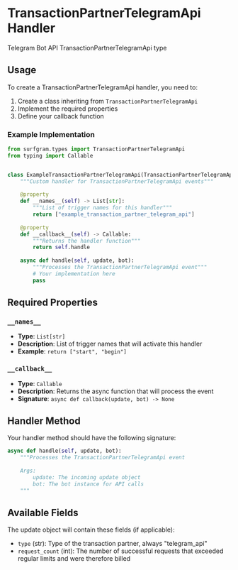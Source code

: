 # TransactionPartnerTelegramApi Handler

Telegram Bot API TransactionPartnerTelegramApi type

## Usage

To create a TransactionPartnerTelegramApi handler, you need to:

1. Create a class inheriting from `TransactionPartnerTelegramApi`
2. Implement the required properties
3. Define your callback function

### Example Implementation

```python
from surfgram.types import TransactionPartnerTelegramApi
from typing import Callable


class ExampleTransactionPartnerTelegramApi(TransactionPartnerTelegramApi):
    """Custom handler for TransactionPartnerTelegramApi events"""
    
    @property
    def __names__(self) -> List[str]:
        """List of trigger names for this handler"""
        return ["example_transaction_partner_telegram_api"]
    
    @property
    def __callback__(self) -> Callable:
        """Returns the handler function"""
        return self.handle
    
    async def handle(self, update, bot):
        """Processes the TransactionPartnerTelegramApi event"""
        # Your implementation here
        pass
```

## Required Properties

### `__names__`
- **Type**: `List[str]`
- **Description**: List of trigger names that will activate this handler
- **Example**: `return ["start", "begin"]`

### `__callback__`
- **Type**: `Callable`
- **Description**: Returns the async function that will process the event
- **Signature**: `async def callback(update, bot) -> None`

## Handler Method

Your handler method should have the following signature:

```python
async def handle(self, update, bot):
    """Processes the TransactionPartnerTelegramApi event
    
    Args:
        update: The incoming update object
        bot: The bot instance for API calls
    """
```

## Available Fields

The update object will contain these fields (if applicable):

- `type` (str): Type of the transaction partner, always "telegram_api"
- `request_count` (int): The number of successful requests that exceeded regular limits and were therefore billed
